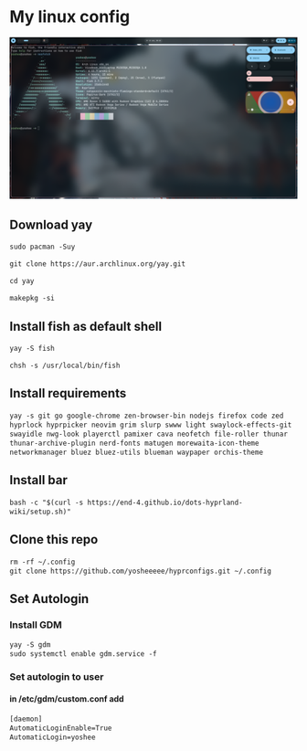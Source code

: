 # My linux config
![Config Preview](./preview-git.png)
## Download yay
```
sudo pacman -Suy
```
```
git clone https://aur.archlinux.org/yay.git
```
```
cd yay
```
```
makepkg -si
```
## Install fish as default shell
```
yay -S fish
```
```
chsh -s /usr/local/bin/fish
```
## Install requirements
```
yay -s git go google-chrome zen-browser-bin nodejs firefox code zed hyprlock hyprpicker neovim grim slurp swww light swaylock-effects-git swayidle nwg-look playerctl pamixer cava neofetch file-roller thunar thunar-archive-plugin nerd-fonts matugen morewaita-icon-theme networkmanager bluez bluez-utils blueman waypaper orchis-theme
```
## Install bar
```
bash -c "$(curl -s https://end-4.github.io/dots-hyprland-wiki/setup.sh)"
```
## Clone this repo
```
rm -rf ~/.config
git clone https://github.com/yosheeeee/hyprconfigs.git ~/.config
```
## Set Autologin
### Install GDM
```
yay -S gdm
sudo systemctl enable gdm.service -f
```
### Set autologin to user
#### in /etc/gdm/custom.conf add
```
[daemon]
AutomaticLoginEnable=True
AutomaticLogin=yoshee
```
